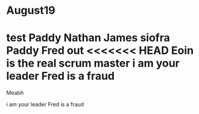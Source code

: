 # August19
test
Paddy
Nathan
James 
siofra
Paddy 
Fred out 
<<<<<<< HEAD
Eoin is the real scrum master
i am your leader Fred is a fraud
=======
Meabh


i am your leader Fred is a fraud
